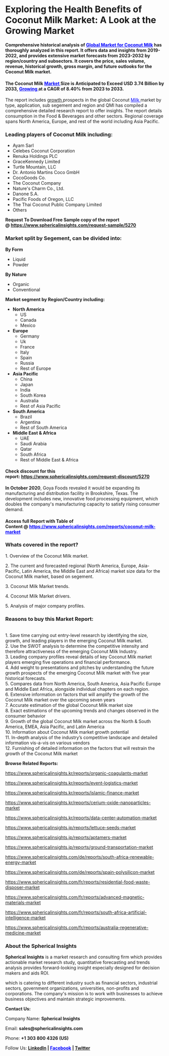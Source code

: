 <h1>Exploring the Health Benefits of Coconut Milk Market: A Look at the Growing Market</h1>
<div class="content-body__detail">
<section id="section_0" class="entry fr-view">
<p><strong>Comprehensive historical analysis of&nbsp;<span style="color: #0000ff;"><a style="color: #0000ff;" href="https://www.sphericalinsights.com/reports/coconut-milk-market" target="_blank" rel="noopener">Global Market for Coconut Milk</a></span>&nbsp;has thoroughly analyzed in this report. It offers data and insights from 2019-2022, and provides extensive market forecasts from 2023-2032 by region/country and subsectors. It covers the price, sales volume, revenue, historical growth, gross margin, and future outlooks for the Coconut Milk market.</strong></p>
<h4><strong>The Coconut Milk&nbsp;<span style="color: #0000ff;"><a style="color: #0000ff;" href="https://www.sphericalinsights.com/reports/cashew-milk-market" target="_blank" rel="noopener">Market&nbsp;</a></span>Size is Anticipated to Exceed USD 3.74 Billion by 2033,&nbsp;<span style="color: #0000ff;"><a style="color: #0000ff;" href="https://www.sphericalinsights.com/reports/baby-food-market" target="_blank" rel="noopener">Growing&nbsp;</a></span>at a CAGR of 8.40% from 2023 to 2033.&nbsp;</strong></h4>
<p>The report includes&nbsp;<a href="https://www.sphericalinsights.com/reports/turmeric-milk-mix-market" target="_blank" rel="noopener">growth&nbsp;</a>prospects in the global Coconut&nbsp;<span style="color: #0000ff;"><a style="color: #0000ff;" href="https://www.sphericalinsights.com/reports/milk-replacers-market" target="_blank" rel="noopener">Milk&nbsp;</a></span>market by type, application, sub segement and region and QMI has compiled a comprehensive detailed research report to offer insights. The report details consumption in the Food &amp; Beverages and other sectors. Regional coverage spans North America, Europe, and rest of the world including Asia Pacific.</p>
<h3><strong>Leading players of Coconut Milk including:</strong></h3>
<ul>
<li>Ayam Sarl</li>
<li>Celebes Coconut Corporation</li>
<li>Renuka Holdings PLC</li>
<li>GraceKennedy Limited</li>
<li>Turtle Mountain, LLC</li>
<li>Dr. Antonio Martins Coco GmbH</li>
<li>CocoGoods Co.</li>
<li>The Coconut Company</li>
<li>Nature's Charm Co., Ltd.</li>
<li>Danone S.A.</li>
<li>Pacific Foods of Oregon, LLC</li>
<li>The Thai Coconut Public Company Limited</li>
<li>Others</li>
</ul>
<p><strong>Request To Download Free Sample copy of the report @&nbsp;<a href="https://www.sphericalinsights.com/request-sample/5270" target="_blank" rel="noopener">https://www.sphericalinsights.com/request-sample/5270</a></strong></p>
<h3><strong>Market split by Segement, can be divided into:</strong></h3>
<p><strong>By Form</strong></p>
<ul>
<li>Liquid</li>
<li>Powder</li>
</ul>
<p><strong>By Nature</strong></p>
<ul>
<li>Organic</li>
<li>Conventional</li>
</ul>
<p><strong>Market segment by Region/Country including:</strong></p>
<ul>
<li><strong>North America</strong>
<ul>
<li>US</li>
<li>Canada</li>
<li>Mexico</li>
</ul>
</li>
<li><strong>Europe</strong>
<ul>
<li>Germany</li>
<li>Uk</li>
<li>France</li>
<li>Italy</li>
<li>Spain</li>
<li>Russia</li>
<li>Rest of Europe</li>
</ul>
</li>
<li><strong>Asia Pacific</strong>
<ul>
<li>China</li>
<li>Japan</li>
<li>India</li>
<li>South Korea</li>
<li>Australia</li>
<li>Rest of Asia Pacific</li>
</ul>
</li>
<li><strong>South America</strong>
<ul>
<li>Brazil</li>
<li>Argentina</li>
<li>Rest of South America</li>
</ul>
</li>
<li><strong>Middle East &amp; Africa</strong>
<ul>
<li>UAE</li>
<li>Saudi Arabia</li>
<li>Qatar</li>
<li>South Africa</li>
<li>Rest of Middle East &amp; Africa</li>
</ul>
</li>
</ul>
<h4>Check discount for this report:&nbsp;<a href="https://www.sphericalinsights.com/request-discount/5270" target="_blank" rel="noopener">https://www.sphericalinsights.com/request-discount/5270</a></h4>
<p><strong>In October 2020</strong>, Goya Foods revealed it would be expanding its manufacturing and distribution facility in Brookshire, Texas. The development includes new, innovative food processing equipment, which doubles the company's manufacturing capacity to satisfy rising consumer demand.</p>
<h4>Access full Report with Table of Content&nbsp;@&nbsp;<span style="color: #0000ff;"><a style="color: #0000ff;" href="https://www.sphericalinsights.com/reports/coconut-milk-market" target="_blank" rel="noopener">https://www.sphericalinsights.com/reports/coconut-milk-market</a></span></h4>
<h3><strong>Whats covered in the report?</strong></h3>
<p>1. Overview of the Coconut Milk market.</p>
<p>2. The current and forecasted regional (North America, Europe, Asia-Pacific, Latin America, the Middle East and Africa) market size data for the Coconut Milk market, based on segement.</p>
<p>3. Coconut Milk Market trends.</p>
<p>4. Coconut Milk Market drivers.</p>
<p>5. Analysis of major company profiles.</p>
<h3><strong>Reasons to buy this Market Report:</strong></h3>
<p><br />1. Save time carrying out entry-level research by identifying the size, growth, and leading players in the emerging Coconut Milk market.<br />2. Use the SWOT analysis to determine the competitive intensity and therefore attractiveness of the emerging Coconut Milk Industry.<br />3. Leading company profiles reveal details of key Coconut Milk market players emerging five operations and financial performance.<br />4. Add weight to presentations and pitches by understanding the future growth prospects of the emerging Coconut Milk market with five year historical forecasts.<br />5. Compares data from North America, South America, Asia Pacific Europe and Middle East Africa, alongside individual chapters on each region.<br />6. Extensive information on factors that will amplify the growth of the Coconut Milk market over the upcoming seven years<br />7. Accurate estimation of the global Coconut Milk market size<br />8. Exact estimations of the upcoming trends and changes observed in the consumer behavior<br />9. Growth of the global Coconut Milk market across the North &amp; South America, EMEA, Asia Pacific, and Latin America<br />10. Information about Coconut Milk market growth potential<br />11. In-depth analysis of the industry&rsquo;s competitive landscape and detailed information vis-a-vis on various vendors<br />12. Furnishing of detailed information on the factors that will restrain the growth of the Coconut Milk market</p>
<p><strong>Browse Related Reports:</strong></p>
<p><a href="https://www.sphericalinsights.kr/reports/organic-coagulants-market">https://www.sphericalinsights.kr/reports/organic-coagulants-market</a></p>
<p><a href="https://www.sphericalinsights.kr/reports/event-logistics-market">https://www.sphericalinsights.kr/reports/event-logistics-market</a></p>
<p><a href="https://www.sphericalinsights.kr/reports/islamic-finance-market">https://www.sphericalinsights.kr/reports/islamic-finance-market</a></p>
<p><a href="https://www.sphericalinsights.kr/reports/cerium-oxide-nanoparticles-market">https://www.sphericalinsights.kr/reports/cerium-oxide-nanoparticles-market</a></p>
<p><a href="https://www.sphericalinsights.kr/reports/data-center-automation-market">https://www.sphericalinsights.kr/reports/data-center-automation-market</a></p>
<p><a href="https://www.sphericalinsights.jp/reports/lettuce-seeds-market">https://www.sphericalinsights.jp/reports/lettuce-seeds-market</a></p>
<p><a href="https://www.sphericalinsights.jp/reports/aptamers-market">https://www.sphericalinsights.jp/reports/aptamers-market</a></p>
<p><a href="https://www.sphericalinsights.jp/reports/ground-transportation-market">https://www.sphericalinsights.jp/reports/ground-transportation-market</a></p>
<p><a href="https://www.sphericalinsights.com/de/reports/south-africa-renewable-energy-market">https://www.sphericalinsights.com/de/reports/south-africa-renewable-energy-market</a></p>
<p><a href="https://www.sphericalinsights.com/de/reports/spain-polysilicon-market">https://www.sphericalinsights.com/de/reports/spain-polysilicon-market</a></p>
<p><a href="https://www.sphericalinsights.com/fr/reports/residential-food-waste-disposer-market">https://www.sphericalinsights.com/fr/reports/residential-food-waste-disposer-market</a></p>
<p><a href="https://www.sphericalinsights.com/fr/reports/advanced-magnetic-materials-market">https://www.sphericalinsights.com/fr/reports/advanced-magnetic-materials-market</a></p>
<p><a href="https://www.sphericalinsights.com/fr/reports/south-africa-artificial-intelligence-market">https://www.sphericalinsights.com/fr/reports/south-africa-artificial-intelligence-market</a></p>
<p><a href="https://www.sphericalinsights.com/fr/reports/australia-regenerative-medicine-market">https://www.sphericalinsights.com/fr/reports/australia-regenerative-medicine-market</a></p>
<h3><strong>About the Spherical Insights</strong></h3>
<p><strong>Spherical Insights</strong>&nbsp;is a market research and consulting firm which provides actionable market research study, quantitative forecasting and trends analysis provides forward-looking insight especially designed for decision makers and aids ROI.</p>
<p>which is catering to different industry such as financial sectors, industrial sectors, government organizations, universities, non-profits and corporations. The company's mission is to work with businesses to achieve business objectives and maintain strategic improvements.</p>
<p><strong>Contact Us:</strong></p>
<p>Company Name:&nbsp;<strong>Spherical Insights</strong></p>
<p>Email:&nbsp;<strong>sales@sphericalinsights.com</strong></p>
<p>Phone:&nbsp;<strong>+1 303 800 4326 (US)</strong></p>
<p>Follow Us:&nbsp;<strong><a href="https://www.linkedin.com/company/spherical-insight/"><u>LinkedIn</u></a>&nbsp;|&nbsp;<span style="color: #0000ff;"><a style="color: #0000ff;" href="https://www.facebook.com/sphericalinsights22"><u>Facebook</u></a>&nbsp;</span>|&nbsp;<a href="https://twitter.com/SInsights_US"><u>Twitter</u></a></strong></p>
<div class="clear">&nbsp;</div>
</section>
</div>
<p>&nbsp;</p>

